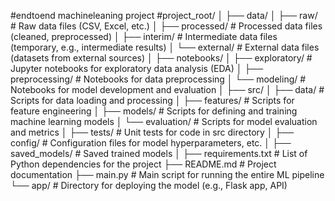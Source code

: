 #endtoend machineleaning project 
#project_root/
│
├── data/
│   ├── raw/            # Raw data files (CSV, Excel, etc.)
│   ├── processed/      # Processed data files (cleaned, preprocessed)
│   ├── interim/        # Intermediate data files (temporary, e.g., intermediate results)
│   └── external/       # External data files (datasets from external sources)
│
├── notebooks/
│   ├── exploratory/    # Jupyter notebooks for exploratory data analysis (EDA)
│   ├── preprocessing/  # Notebooks for data preprocessing
│   └── modeling/       # Notebooks for model development and evaluation
│
├── src/
│   ├── data/           # Scripts for data loading and processing
│   ├── features/       # Scripts for feature engineering
│   ├── models/         # Scripts for defining and training machine learning models
│   └── evaluation/     # Scripts for model evaluation and metrics
│
├── tests/              # Unit tests for code in src directory
│
├── config/             # Configuration files for model hyperparameters, etc.
│
├── saved_models/       # Saved trained models
│
├── requirements.txt    # List of Python dependencies for the project
├── README.md           # Project documentation
├── main.py             # Main script for running the entire ML pipeline
└── app/                # Directory for deploying the model (e.g., Flask app, API)
